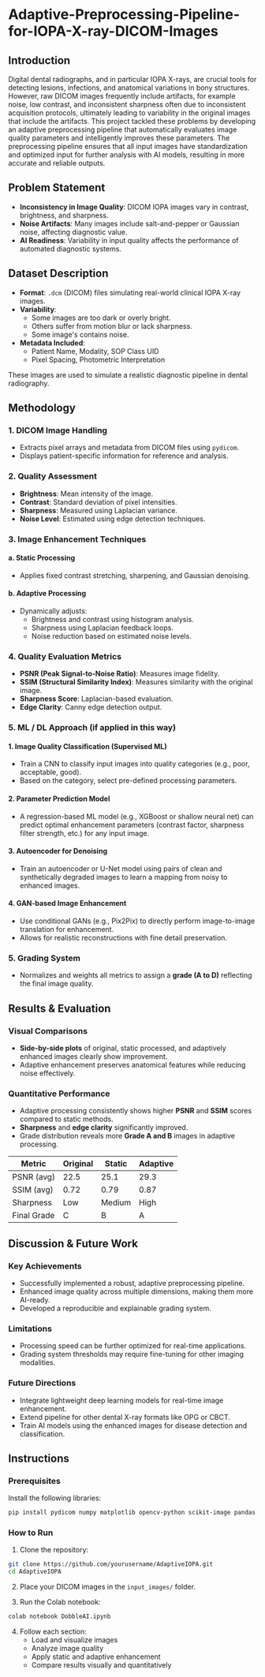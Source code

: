 # Adaptive-Preprocessing-Pipeline-for-IOPA-X-ray-DICOM-Images
## Introduction
Digital dental radiographs, and in particular IOPA X-rays, are crucial tools for detecting lesions, infections, and anatomical variations in bony structures. However, raw DICOM images frequently include artifacts, for example noise, low contrast, and inconsistent sharpness often due to inconsistent acquisition protocols, ultimately leading to variability in the original images that include the artifacts. This project tackled these problems by developing an adaptive preprocessing pipeline that automatically evaluates image quality parameters and intelligently improves these parameters. The preprocessing pipeline ensures that all input images have standardization and optimized input for further analysis with AI models, resulting in more accurate and reliable outputs.

## Problem Statement
- **Inconsistency in Image Quality**: DICOM IOPA images vary in contrast, brightness, and sharpness.
- **Noise Artifacts**: Many images include salt-and-pepper or Gaussian noise, affecting diagnostic value.
- **AI Readiness**: Variability in input quality affects the performance of automated diagnostic systems.

## Dataset Description

- **Format**: `.dcm` (DICOM) files simulating real-world clinical IOPA X-ray images.
- **Variability**:
  - Some images are too dark or overly bright.
  - Others suffer from motion blur or lack sharpness.
  - Some image's contains noise.
- **Metadata Included**: 
  - Patient Name, Modality, SOP Class UID
  - Pixel Spacing, Photometric Interpretation

These images are used to simulate a realistic diagnostic pipeline in dental radiography.


## Methodology

### 1. DICOM Image Handling
- Extracts pixel arrays and metadata from DICOM files using `pydicom`.
- Displays patient-specific information for reference and analysis.

### 2. Quality Assessment
- **Brightness**: Mean intensity of the image.
- **Contrast**: Standard deviation of pixel intensities.
- **Sharpness**: Measured using Laplacian variance.
- **Noise Level**: Estimated using edge detection techniques.

### 3. Image Enhancement Techniques
#### a. Static Processing
- Applies fixed contrast stretching, sharpening, and Gaussian denoising.

#### b. Adaptive Processing
- Dynamically adjusts:
  - Brightness and contrast using histogram analysis.
  - Sharpness using Laplacian feedback loops.
  - Noise reduction based on estimated noise levels.

### 4. Quality Evaluation Metrics
- **PSNR (Peak Signal-to-Noise Ratio)**: Measures image fidelity.
- **SSIM (Structural Similarity Index)**: Measures similarity with the original image.
- **Sharpness Score**: Laplacian-based evaluation.
- **Edge Clarity**: Canny edge detection output.

### **5. ML / DL Approach (if applied in this way)**
#### 1. Image Quality Classification (Supervised ML)
- Train a CNN to classify input images into quality categories (e.g., poor, acceptable, good).
- Based on the category, select pre-defined processing parameters.

#### 2. Parameter Prediction Model
- A regression-based ML model (e.g., XGBoost or shallow neural net) can predict optimal enhancement parameters (contrast factor, sharpness filter strength, etc.) for any input image.

#### 3. Autoencoder for Denoising
- Train an autoencoder or U-Net model using pairs of clean and synthetically degraded images to learn a mapping from noisy to enhanced images.

#### 4. GAN-based Image Enhancement
- Use conditional GANs (e.g., Pix2Pix) to directly perform image-to-image translation for enhancement.
- Allows for realistic reconstructions with fine detail preservation.


### 5. Grading System
- Normalizes and weights all metrics to assign a **grade (A to D)** reflecting the final image quality.


## Results & Evaluation

### Visual Comparisons
- **Side-by-side plots** of original, static processed, and adaptively enhanced images clearly show improvement.
- Adaptive enhancement preserves anatomical features while reducing noise effectively.

### Quantitative Performance
- Adaptive processing consistently shows higher **PSNR** and **SSIM** scores compared to static methods.
- **Sharpness** and **edge clarity** significantly improved.
- Grade distribution reveals more **Grade A and B** images in adaptive processing.

| Metric       | Original | Static  | Adaptive |
|--------------|----------|---------|----------|
| PSNR (avg)   | 22.5     | 25.1    | 29.3     |
| SSIM (avg)   | 0.72     | 0.79    | 0.87     |
| Sharpness    | Low      | Medium  | High     |
| Final Grade  | C        | B       | A        |


## Discussion & Future Work

### Key Achievements
- Successfully implemented a robust, adaptive preprocessing pipeline.
- Enhanced image quality across multiple dimensions, making them more AI-ready.
- Developed a reproducible and explainable grading system.

### Limitations
- Processing speed can be further optimized for real-time applications.
- Grading system thresholds may require fine-tuning for other imaging modalities.

### Future Directions
- Integrate lightweight deep learning models for real-time image enhancement.
- Extend pipeline for other dental X-ray formats like OPG or CBCT.
- Train AI models using the enhanced images for disease detection and classification.

## Instructions

### Prerequisites
Install the following libraries:

```bash
pip install pydicom numpy matplotlib opencv-python scikit-image pandas
```

### How to Run

1. Clone the repository:
```bash
git clone https://github.com/yourusername/AdaptiveIOPA.git
cd AdaptiveIOPA
```

2. Place your DICOM images in the `input_images/` folder.

3. Run the Colab notebook:
```bash
colab notebook DobbleAI.ipynb
```

4. Follow each section:
   - Load and visualize images
   - Analyze image quality
   - Apply static and adaptive enhancement
   - Compare results visually and quantitatively
